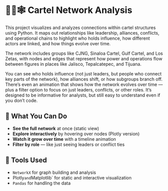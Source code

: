# 🕵️‍♀️🕸️ Cartel Network Analysis
This project visualizes and analyzes connections within cartel structures using Python. It maps out relationships like leadership, alliances, conflicts, and operational chains to highlight who holds influence, how different actors are linked, and how things evolve over time. 

The network includes groups like CJNG, Sinaloa Cartel, Gulf Cartel, and Los Zetas, with nodes and edges that represent how power and operations flow between figures in places like Jalisco, Tepalcatepec, and Tijuana.

You can see who holds influence (not just leaders, but people who connect key parts of the network), how alliances shift, or how subgroups branch off. There’s even an animation that shows how the network evolves over time — plus a filter option to focus on just leaders, conflicts, or other roles. It’s designed to be informative for analysts, but still easy to understand even if you don’t code.


## 👀 What You Can Do

- **See the full network** at once (static view)
- **Explore interactively** by hovering over nodes (Plotly version)
- **Watch it grow over time** with a timeline animation
- **Filter by role** — like just seeing leaders or conflict ties

## 🧰 Tools Used

- `NetworkX` for graph building and analysis
- Plotly` and `Matplotlib` for static and interactive visualization
- `Pandas` for handling the data

